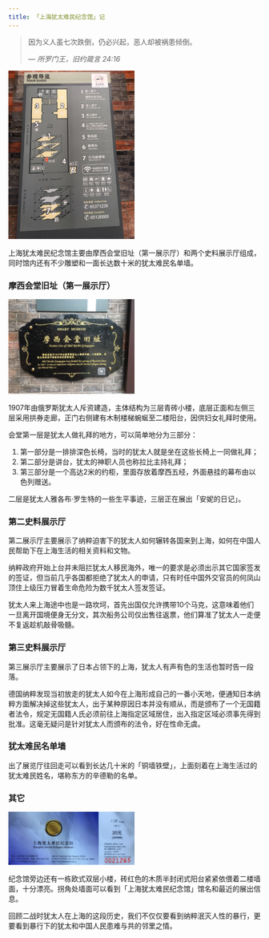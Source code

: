 ```yaml
---
title: 「上海犹太难民纪念馆」记
---
```


> 因为义人虽七次跌倒，仍必兴起，恶人却被祸患倾倒。
>
> &mdash; <cite>所罗门王，旧约箴言 24:16</cite>

<img src="/assets/img/tour-guide.jpg" style="height: 50%; width: 50%" title="导览"/>

上海犹太难民纪念馆主要由摩西会堂旧址（第一展示厅）和两个史料展示厅组成，同时馆内还有不少雕塑和一面长达数十米的犹太难民名单墙。

### 摩西会堂旧址（第一展示厅）
<img src="/assets/img/ohel.jpg" style="height: 50%; width: 50%" title="摩西会堂旧址"/>


1907年由俄罗斯犹太人斥资建造，主体结构为三层青砖小楼，底层正面和左侧三层采用拱券走廊，正门右侧建有木制楼梯蜿蜒至二楼阳台，因供妇女礼拜时使用。

会堂第一层是犹太人做礼拜的地方，可以简单地分为三部分：
1. 第一部分是一排排深色长椅，当时的犹太人就是坐在这些长椅上一同做礼拜；
2. 第二部分是讲台，犹太的神职人员也称拉比主持礼拜；
3. 第三部分是一个高达2米的约柜，里面存放着摩西五经，外面悬挂的幕布由以色列赠送。

二层是犹太人雅各布·罗生特的一些生平事迹，三层正在展出「安妮的日记」。

### 第二史料展示厅
第二展示厅主要展示了纳粹迫害下的犹太人如何辗转各国来到上海，如何在中国人民帮助下在上海生活的相关资料和文物。

纳粹政府开始上台并未阻拦犹太人移民海外，唯一的要求是必须出示其它国家签发的签证，但当前几乎各国都拒绝了犹太人的申请，只有时任中国外交官员的何凤山顶住上级压力冒着生命危险为数千犹太人签发签证。

犹太人来上海途中也是一路坎坷，首先出国仅允许携带10个马克，这意味着他们一旦离开国境便身无分文，其次船务公司仅出售往返票，他们算准了犹太人一走便不复返趁机敲骨吸髓。

### 第三史料展示厅
第三展示厅主要展示了日本占领下的上海，犹太人有声有色的生活也暂时告一段落。

德国纳粹发现当初放走的犹太人如今在上海形成自己的一番小天地，便通知日本纳粹方面解决掉这些犹太人，出于某种原因日本并没有顺从，而是颁布了一个无国籍者法令，规定无国籍人氏必须前往上海指定区域居住，出入指定区域必须事先得到批准。这毫无疑问是针对犹太人而颁布的法令，好在性命无虞。


### 犹太难民名单墙
出了展览厅往回走可以看到长达几十米的「铜墙铁壁」，上面刻着在上海生活过的犹太难民姓名，堪称东方的辛德勒的名单。


### 其它
<img src="/assets/img/ticket.jpg" style="height: 50%; width: 50%" title="门票"/>

纪念馆旁边还有一栋欧式双层小楼，砖红色的木质半封闭式阳台紧紧依偎着二楼墙面，十分漂亮。拐角处墙面可以看到「上海犹太难民纪念馆」馆名和最近的展出信息。



回顾二战时犹太人在上海的这段历史，我们不仅仅要看到纳粹泯灭人性的暴行，更要看到暴行下的犹太和中国人民患难与共的邻里之情。










